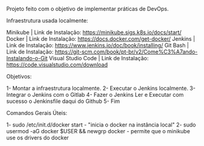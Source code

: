 Projeto feito com o objetivo de implementar práticas de DevOps.

Infraestrutura usada localmente:

Minikube | Link de Instalação: https://minikube.sigs.k8s.io/docs/start/
Docker | Link de Instalação: https://docs.docker.com/get-docker/
Jenkins | Link de Instalação: https://www.jenkins.io/doc/book/installing/
Git Bash | Link de Instalação: https://git-scm.com/book/pt-br/v2/Come%C3%A7ando-Instalando-o-Git
Visual Studio Code | Link de Instalação: https://code.visualstudio.com/download

Objetivos:

1- Montar a infraestrutura localmente.
2- Executar o Jenkins localmente.
3- Integrar o Jenkins com o Gitlab
4- Fazer o Jenkins Ler e Executar com sucesso o Jenkinsfile daqui do Github
5- Fim


Comandos Gerais Úteis:

1- sudo /etc/init.d/docker start - "inicia o docker na instância local"
2- sudo usermod -aG docker $USER && newgrp docker - permite que o minikube use os drivers do docker
